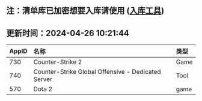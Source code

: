 ## 注：清单库已加密想要入库请使用 ([入库工具](https://github.com/BlankTMing/ManifestAutoUpdate/releases))

## 更新时间：2024-04-26 10:21:44
| AppID | 名称 | 类型  |
| :-------------------- | :----------------------------- | :----------- |
| 730 | Counter-Strike 2| Game |
| 740 | Counter-Strike Global Offensive - Dedicated Server| Tool |
| 570 | Dota 2| game |
